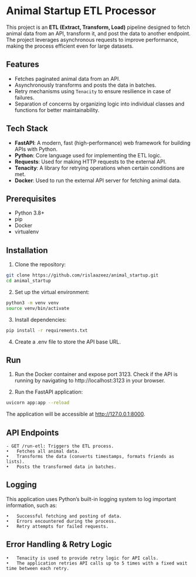 # Animal Startup ETL Processor

This project is an **ETL (Extract, Transform, Load)** pipeline designed to fetch animal data from an API, transform it, and post the data to another endpoint. The project leverages asynchronous requests to improve performance, making the process efficient even for large datasets.

## Features

- Fetches paginated animal data from an API.
- Asynchronously transforms and posts the data in batches.
- Retry mechanisms using `Tenacity` to ensure resilience in case of failures.
- Separation of concerns by organizing logic into individual classes and functions for better maintainability.

## Tech Stack

- **FastAPI**: A modern, fast (high-performance) web framework for building APIs with Python.
- **Python**: Core language used for implementing the ETL logic.
- **Requests**: Used for making HTTP requests to the external API.
- **Tenacity**: A library for retrying operations when certain conditions are met.
- **Docker**: Used to run the external API server for fetching animal data.

## Prerequisites

- Python 3.8+
- pip
- Docker
- virtualenv


## Installation

1. Clone the repository:
```bash
git clone https://github.com/rislaazeez/animal_startup.git
cd animal_startup
```

2. Set up the virtual environment:
```bash
python3 -m venv venv
source venv/bin/activate
```

3. Install dependencies:
```bash
pip install -r requirements.txt
```

4. Create a .env file to store the API base URL.

## Run

1. Run the Docker container and expose port 3123. Check if the API is running by navigating to http://localhost:3123 in your browser.

2. Run the FastAPI application:
```bash
uvicorn app:app --reload
```

The application will be accessible at http://127.0.0.1:8000.

## API Endpoints

	- GET /run-etl: Triggers the ETL process.
	•	Fetches all animal data.
	•	Transforms the data (converts timestamps, formats friends as lists).
	•	Posts the transformed data in batches.

## Logging

This application uses Python’s built-in logging system to log important information, such as:

	•	Successful fetching and posting of data.
	•	Errors encountered during the process.
	•	Retry attempts for failed requests.

## Error Handling & Retry Logic

	•	Tenacity is used to provide retry logic for API calls.
	•	The application retries API calls up to 5 times with a fixed wait time between each retry.